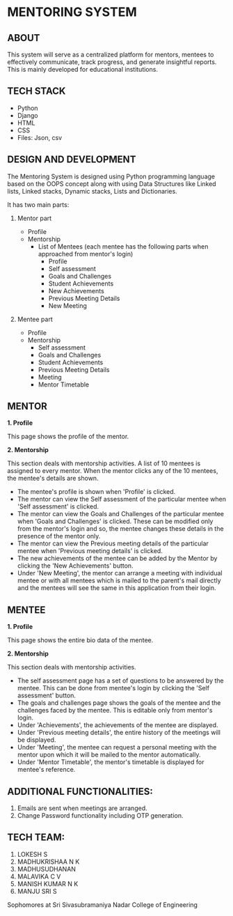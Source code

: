 # MENTORING SYSTEM

## ABOUT

This system will serve as a centralized platform for mentors, mentees to effectively communicate, track progress, and generate insightful reports. This is mainly developed for educational institutions.

## TECH STACK

- Python
- Django
- HTML
- CSS
- Files: Json, csv

## DESIGN AND DEVELOPMENT

The Mentoring System is designed using Python programming language based on the OOPS concept along with using Data Structures like Linked lists, Linked stacks, Dynamic stacks, Lists and Dictionaries. 

It has two main parts:

1. Mentor part
   - Profile
   - Mentorship
     - List of Mentees (each mentee has the following parts when approached from mentor's login)
       - Profile
       - Self assessment
       - Goals and Challenges
       - Student Achievements
       - New Achievements
       - Previous Meeting Details
       - New Meeting
         
2. Mentee part
   - Profile
   - Mentorship
     - Self assessment
     - Goals and Challenges
     - Student Achievements
     - Previous Meeting Details
     - Meeting
     - Mentor Timetable 

## MENTOR

**1. Profile**

This page shows the profile of the mentor. 

**2. Mentorship**

This section deals with mentorship activities. A list of 10 mentees is assigned to every mentor. When the mentor clicks any of the 10 mentees, the mentee's details are shown.

- The mentee's profile is shown when 'Profile' is clicked.
- The mentor can view the Self assessment of the particular mentee when 'Self assessment' is clicked.
- The mentor can view the Goals and Challenges of the particular mentee when 'Goals and Challenges' is clicked. These can be modified only from the mentor's login and so, the mentee changes these details in the presence of the mentor only.
- The mentor can view the Previous meeting details of the particular mentee when 'Previous meeting details' is clicked.
- The new achievements of the mentee can be added by the Mentor by clicking the 'New Achievements' button.
- Under 'New Meeting', the mentor can arrange a meeting with individual mentee or with all mentees which is mailed to the parent's mail directly and the mentees will see the same in this application from their login.

## MENTEE

**1. Profile**

This page shows the entire bio data of the mentee.

**2. Mentorship**

This section deals with mentorship activities.

- The self assessment page has a set of questions to be answered by the mentee. This can be done from mentee's login by clicking the 'Self assessment' button.
- The goals and challenges page shows the goals of the mentee and the challenges faced by the mentee. This is editable only from mentor's login.
- Under 'Achievements', the achievements of the mentee are displayed.
- Under 'Previous meeting details', the entire history of the meetings will be displayed.
- Under 'Meeting', the mentee can request a personal meeting with the mentor upon which it will be mailed to the mentor automatically.
- Under 'Mentor Timetable', the mentor's timetable is displayed for mentee's reference.

## ADDITIONAL FUNCTIONALITIES:

1. Emails are sent when meetings are arranged.
2. Change Password functionality including OTP generation.

## TECH TEAM:

1. LOKESH S
2. MADHUKRISHAA N K
3. MADHUSUDHANAN
4. MALAVIKA C V
5. MANISH KUMAR N K
6. MANJU SRI S
            
Sophomores at Sri Sivasubramaniya Nadar College of Engineering

